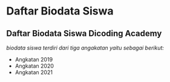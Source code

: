 Daftar Biodata Siswa
==
Daftar Biodata Siswa Dicoding Academy
--
*biodata siswa terdiri dari tiga angakatan yaitu sebagai berikut:*
- Angkatan 2019
- Angkatan 2020
- Angkatan 2021
